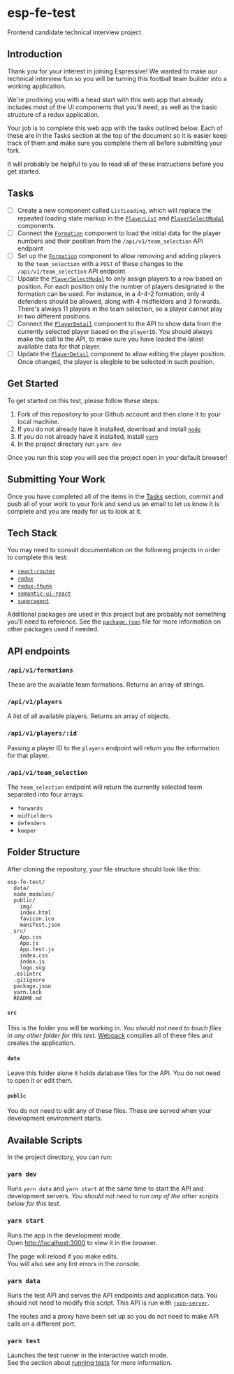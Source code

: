 # esp-fe-test
Frontend candidate technical interview project

## Introduction

Thank you for your interest in joining Espressive! We wanted to make our technical interview fun so you will be turning this football team builder into a working application. 

We're prodiving you with a head start with this web app that already includes most of the UI components that you'll need, as well as the basic structure of a redux application. 

Your job is to complete this web app with the tasks outlined below. Each of these are in the Tasks section at the top of the document so it is easier keep track of them and make sure you complete them all before submitting your fork.

It will probably be helpful to you to read all of these instructions before you get started.

## Tasks

- [ ] Create a new component called `ListLoading`, which will replace the repeated loading state markup in the [`PlayerList`](src/components/display/PlayerList/PlayerList.js) and [`PlayerSelectModal`](src/components/display/PlayerSelectModal/PlayerSelectModal.js) components.
- [ ] Connect the [`Formation`](src/components/page/Formation/Formation.js) component to load the initial data for the player numbers and their position from the `/api/v1/team_selection` API endpoint
- [ ] Set up the [`Formation`](src/components/page/Formation/Formation.js) component to allow removing and adding players to the `team_selection` with a `POST` of these changes to the `/api/v1/team_selection` API endpoint. 
- [ ] Update the [`PlayerSelectModal`](src/components/display/PlayerSelectModal/PlayerSelectModal.js) to only assign players to a row based on position. For each position only the number of players designated in the formation can be used. For instance, in a 4-4-2 formation, only 4 defenders should be allowed, along with 4 midfielders and 3 forwards. There's always 11 players in the team selection, so a player cannot play in two different positions.
- [ ] Connect the [`PlayerDetail`](src/components/display/PlayerDetail/PlayerDetail.js) component to the API to show data from the currently selected player based on the `playerID`. You should always make the call to the API, to make sure you have loaded the latest available data for that player.
- [ ] Update the [`PlayerDetail`](src/components/display/PlayerDetail/PlayerDetail.js) component to allow editing the player position. Once changed, the player is elegible to be selected in such position.

## Get Started

To get started on this test, please follow these steps:
1. Fork of this repository to your Github account and then clone it to your local machine.
2. If you do not already have it installed, download and install [`node`](https://nodejs.org/en/download/)
3. If you do not already have it installed, install [`yarn`](https://yarnpkg.com/lang/en/docs/install/)
4. In the project directory run `yarn dev`

Once you run this step you will see the project open in your default browser!

## Submitting Your Work

Once you have completed all of the items in the [Tasks](#Tasks) section, commit and push all of your work to your fork and send us an email to let us know it is complete and you are ready for us to look at it.


## Tech Stack

You may need to consult documentation on the following projects in order to complete this test:

- [`react-router`](https://reacttraining.com/react-router/)
- [`redux`](https://redux.js.org/)
- [`redux-thunk`](https://github.com/gaearon/redux-thunk)
- [`semantic-ui-react`](https://react.semantic-ui.com)
- [`superagent`](http://visionmedia.github.io/superagent/)

Additional packages are used in this project but are probably not something you'll need to reference. See the [`package.json`](package.json) file for more information on other packages used if needed.


## API endpoints

### `/api/v1/formations`

These are the available team formations. Returns an array of strings.

### `/api/v1/players`

A list of all available players. Returns an array of objects.

### `/api/v1/players/:id`

Passing a player ID to the `players` endpoint will return you the information for that player.

### `/api/v1/team_selection`

The `team_selection` endpoint will return the currently selected team separated into four arrays:
- `forwards`
- `midfielders`
- `defenders`
- `keeper`


## Folder Structure

After cloning the repository, your file structure should look like this:

```
esp-fe-test/
  data/
  node_modules/
  public/
    img/
    index.html
    favicon.ico
    manifest.json
  src/
    App.css
    App.js
    App.test.js
    index.css
    index.js
    logo.svg
  .eslintrc
  .gitignore
  package.json
  yarn.lock
  README.md
```

#### `src`
This is the folder you will be working in. *You should not need to touch files in any other folder for this test.* [Webpack](https://webpack.js.org/) compiles all of these files and creates the application.

#### `data`
Leave this folder alone it holds database files for the API. You do not need to open it or edit them.

#### `public`
You do not need to edit any of these files. These are served when your development environment starts.



## Available Scripts

In the project directory, you can run:

### `yarn dev`

Runs `yarn data` and `yarn start` at the same time to start the API and development servers. *You should not need to run any of the other scripts below for this test.*

### `yarn start`

Runs the app in the development mode.<br>
Open [http://localhost:3000](http://localhost:3000) to view it in the browser.

The page will reload if you make edits.<br>
You will also see any lint errors in the console.

### `yarn data`

Runs the test API and serves the API endpoints and application data. You should not need to modify this script. This API is run with [`json-server`](https://github.com/typicode/json-server).

The routes and a proxy have been set up so you do not need to make API calls on a different port.

### `yarn test`

Launches the test runner in the interactive watch mode.<br>
See the section about [running tests](#running-tests) for more information.


